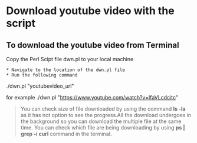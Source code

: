 # Download youtube video with the script

## To download the youtube video from Terminal

Copy the Perl Scipt file dwn.pl to your local machine


	* Navigate to the location of the dwn.pl file
	* Run the following command

./dwn.pl "youtubevideo_url"

for example ./dwn.pl "https://www.youtube.com/watch?v=IfaVLcdcitc"

> You can check size of file downloaded by using the command **ls -la** as it has not option to see the progress.All the download undergoes in the background so you can download the multiple file at the same time. You can check which file are being downloading by using **ps | grep -i curl** command in the terminal.


